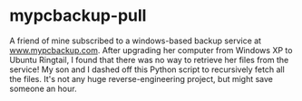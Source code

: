 mypcbackup-pull
===============

A friend of mine subscribed to a windows-based backup service at
www.mypcbackup.com. After upgrading her computer from Windows XP to Ubuntu
Ringtail, I found that there was no way to retrieve her files from the service!
My son and I dashed off this Python script to recursively fetch all the files.
It's not any huge reverse-engineering project, but might save someone an hour.
